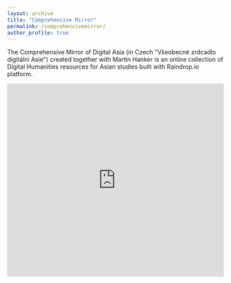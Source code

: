 ```yaml
---
layout: archive
title: "Comprehensive Mirror"
permalink: /comprehensivemirror/
author_profile: true
---
```


The Comprehensive Mirror of Digital Asia (in Czech "Všeobecné zrdcadlo digitální Asie") created together with Martin Hanker is an online collection of Digital Humanities resources for Asian studies built with Raindrop.io platform. 

<iframe style="border: 0; width: 100%; height: 450px;" allowfullscreen frameborder="0" src="https://raindrop.io/sifonkubik/vseobecne-zrcadlo-digitalni-asie-20921836/embed"></iframe>


